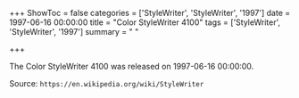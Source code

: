 +++
ShowToc = false
categories = ['StyleWriter', 'StyleWriter', '1997']
date = 1997-06-16 00:00:00
title = "Color StyleWriter 4100"
tags = ['StyleWriter', 'StyleWriter', '1997']
summary = " "

+++

The Color StyleWriter 4100 was released on 1997-06-16 00:00:00.

Source: `https://en.wikipedia.org/wiki/StyleWriter`


